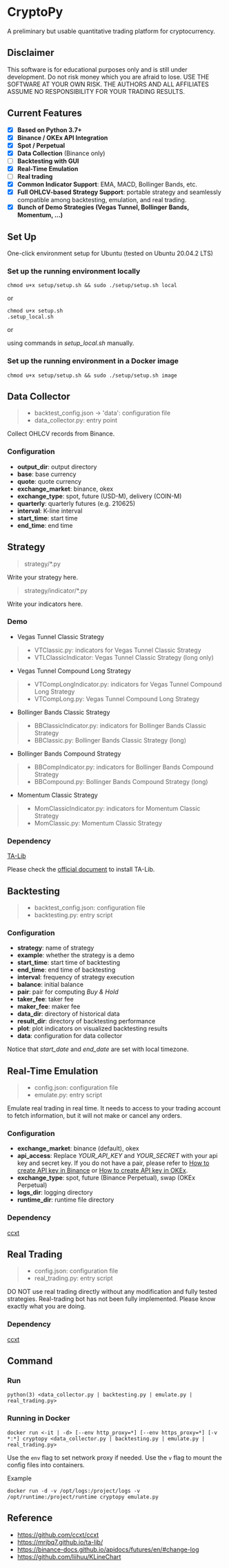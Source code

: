 # CryptoPy

A preliminary but usable quantitative trading platform for cryptocurrency.

## Disclaimer

This software is for educational purposes only and is still under development. Do not risk money which you are afraid to
lose. USE THE SOFTWARE AT YOUR OWN RISK. THE AUTHORS AND ALL AFFILIATES ASSUME NO RESPONSIBILITY FOR YOUR TRADING
RESULTS.

## Current Features

- [x] **Based on Python 3.7+**
- [x] **Binance / OKEx API Integration**
- [x] **Spot / Perpetual**
- [x] **Data Collection** (Binance only)
- [ ] **Backtesting with GUI**
- [x] **Real-Time Emulation**
- [ ] **Real trading**
- [x] **Common Indicator Support**: EMA, MACD, Bollinger Bands, etc.
- [x] **Full OHLCV-based Strategy Support**: portable strategy and seamlessly compatible among backtesting, emulation,
  and real trading.
- [x] **Bunch of Demo Strategies (Vegas Tunnel, Bollinger Bands, Momentum, ...)**

## Set Up

One-click environment setup for Ubuntu (tested on Ubuntu 20.04.2 LTS)

### Set up the running environment locally

```
chmod u+x setup/setup.sh && sudo ./setup/setup.sh local
```

or

```
chmod u+x setup.sh
.setup_local.sh
```

or

using commands in *setup_local.sh* manually.

### Set up the running environment in a Docker image

```
chmod u+x setup/setup.sh && sudo ./setup/setup.sh image
```

## Data Collector

> - backtest_config.json -> 'data': configuration file
> - data_collector.py: entry point

Collect OHLCV records from Binance.

### Configuration

- **output_dir**: output directory
- **base**: base currency
- **quote**: quote currency
- **exchange_market**: binance, okex
- **exchange_type**: spot, future (USD-M), delivery (COIN-M)
- **quarterly**: quarterly futures (e.g. 210625)
- **interval**: K-line interval
- **start_time**: start time
- **end_time**: end time

## Strategy

> strategy/*.py

Write your strategy here.

> strategy/indicator/*.py

Write your indicators here.

### Demo

- Vegas Tunnel Classic Strategy

> - VTClassic.py: indicators for Vegas Tunnel Classic Strategy
> - VTLClassicIndicator: Vegas Tunnel Classic Strategy (long only)

- Vegas Tunnel Compound Long Strategy

> - VTCompLongIndicator.py: indicators for Vegas Tunnel Compound Long Strategy
> - VTCompLong.py: Vegas Tunnel Compound Long Strategy

- Bollinger Bands Classic Strategy

> - BBClassicIndicator.py: indicators for Bollinger Bands Classic Strategy
> - BBClassic.py: Bollinger Bands Classic Strategy (long)

- Bollinger Bands Compound Strategy

> - BBCompIndicator.py: indicators for Bollinger Bands Compound Strategy
> - BBCompound.py: Bollinger Bands Compound Strategy (long)

- Momentum Classic Strategy

> - MomClassicIndicator.py: indicators for Momentum Classic Strategy
> - MomClassic.py: Momentum Classic Strategy

### Dependency

[TA-Lib](https://mrjbq7.github.io/ta-lib/)

Please check the [official document](https://mrjbq7.github.io/ta-lib/install.html) to install TA-Lib.

## Backtesting

> - backtest_config.json: configuration file
> - backtesting.py: entry script

### Configuration

- **strategy**: name of strategy
- **example**: whether the strategy is a demo
- **start_time**: start time of backtesting
- **end_time**: end time of backtesting
- **interval**: frequency of strategy execution
- **balance**: initial balance
- **pair**: pair for computing *Buy & Hold*
- **taker_fee**: taker fee
- **maker_fee**: maker fee
- **data_dir**: directory of historical data
- **result_dir**: directory of backtesting performance
- **plot**: plot indicators on visualized backtesting results
- **data**: configuration for data collector

Notice that *start_date* and *end_date* are set with local timezone.

## Real-Time Emulation

> - config.json: configuration file
> - emulate.py: entry script

Emulate real trading in real time. It needs to access to your trading account to fetch information, but it will not make
or cancel any orders.

### Configuration

- **exchange_market**: binance (default), okex
- **api_access**: Replace *YOUR_API_KEY* and *YOUR_SECRET* with your api key and secret key. If you do not have a pair,
  please refer
  to [How to create API key in Binance](https://www.binance.com/en/support/faq/360002502072-How-to-create-API)
  or [How to create API key in OKEx](https://www.okex.com/docs/en/).
- **exchange_type**: spot, future (Binance Perpetual), swap (OKEx Perpetual)
- **logs_dir**: logging directory
- **runtime_dir**: runtime file directory

### Dependency

[ccxt](https://github.com/ccxt/ccxt)

## Real Trading

> - config.json: configuration file
> - real_trading.py: entry script

DO NOT use real trading directly without any modification and fully tested strategies. Real-trading bot has not been
fully implemented. Please know exactly what you are doing.

### Dependency

[ccxt](https://github.com/ccxt/ccxt)

## Command

### Run

```
python(3) <data_collector.py | backtesting.py | emulate.py | real_trading.py>
```

### Running in Docker

```
docker run <-it | -d> [--env http_proxy=*] [--env https_proxy=*] [-v *:*] cryptopy <data_collector.py | backtesting.py | emulate.py | real_trading.py>
```

Use the `env` flag to set network proxy if needed. Use the `v` flag to mount the config files into containers.

Example

```
docker run -d -v /opt/logs:/project/logs -v /opt/runtime:/project/runtime cryptopy emulate.py
```

## Reference

- https://github.com/ccxt/ccxt
- https://mrjbq7.github.io/ta-lib/
- https://binance-docs.github.io/apidocs/futures/en/#change-log
- https://github.com/liihuu/KLineChart